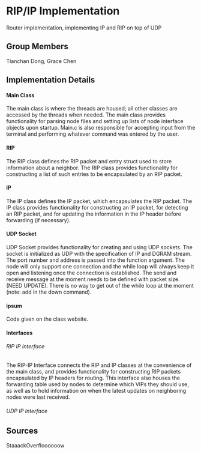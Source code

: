# RIP/IP Implementation 
Router implementation, implementing IP and RIP on top of UDP 
## Group Members 
Tianchan Dong, Grace Chen 
## Implementation Details 
#### Main Class
The main class is where the threads are housed; all other classes are accessed by the threads when needed. The main class provides functionality for parsing node files and setting up lists of node interface objects upon startup. Main.c is also responsible for accepting input from the terminal and performing whatever command was entered by the user.
#### RIP
The RIP class defines the RIP packet and entry struct used to store information about a neighbor. The RIP class provides functionality for constructing a list of such entries to be encapsulated by an RIP packet.
#### IP
The IP class defines the IP packet, which encapsulates the RIP packet. The IP class provides functionality for constructing an IP packet, for detecting an RIP packet, and for updating the information in the IP header before forwarding (if necessary). 
#### UDP Socket
UDP Socket provides functionality for creating and using UDP sockets. The socket is initialized as UDP with the specification of IP and DGRAM stream. The port number and address is passed into the function argument. The node will only support one connection and the while loop will always keep it open and listening once the connection is established. The send and receive message at the moment needs to be defined with packet size. (NEED UPDATE). There is no way to get out of the while loop at the moment (note: add in the down command).
#### ipsum
Code given on the class website. 
#### Interfaces
###### RIP IP Interface
The RIP-IP Interface connects the RIP and IP classes at the convenience of the main class, and provides functionality for constructing RIP packets encapsulated by IP headers for routing. This interface also houses the forwarding table used by nodes to determine which VIPs they should use, as well as to hold information on when the latest updates on neighboring nodes were last received.
###### UDP IP Interface
 
## Sources 
StaaackOverfloooooow